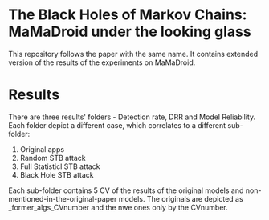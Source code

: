 # The Black Holes of Markov Chains: MaMaDroid under the looking glass


This repository follows the paper with the same name.
It contains extended version of the results of the experiments on MaMaDroid.

# Results
There are three results' folders - Detection rate, DRR and Model Reliability.
Each folder depict a different case, which correlates to a different sub-folder: 
1. Original apps
2. Random STB attack
3. Full Statisticl STB attack
4. Black Hole STB attack

Each sub-folder contains 5 CV of the results of the original models and non-mentioned-in-the-original-paper models. The originals are depicted as _former_algs_CVnumber and the nwe ones only by the CVnumber.

